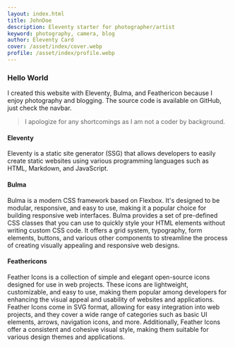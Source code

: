 ```yaml
---
layout: index.html
title: JohnDoe
description: Eleventy starter for photographer/artist
keyword: photography, camera, blog
author: Eleventy Card
cover: /asset/index/cover.webp
profile: /asset/index/profile.webp
---
```


### Hello World
I created this website with Eleventy, Bulma, and Feathericon because I enjoy photography and blogging. The source code is available on GitHub, just check the navbar.
>I apologize for any shortcomings as I am not a coder by background.
#### Eleventy
Eleventy is a static site generator (SSG) that allows developers to easily create static websites using various programming languages such as HTML, Markdown, and JavaScript.
#### Bulma
Bulma is a modern CSS framework based on Flexbox. It's designed to be modular, responsive, and easy to use, making it a popular choice for building responsive web interfaces. Bulma provides a set of pre-defined CSS classes that you can use to quickly style your HTML elements without writing custom CSS code. It offers a grid system, typography, form elements, buttons, and various other components to streamline the process of creating visually appealing and responsive web designs.
#### Feathericons
Feather Icons is a collection of simple and elegant open-source icons designed for use in web projects. These icons are lightweight, customizable, and easy to use, making them popular among developers for enhancing the visual appeal and usability of websites and applications. Feather Icons come in SVG format, allowing for easy integration into web projects, and they cover a wide range of categories such as basic UI elements, arrows, navigation icons, and more. Additionally, Feather Icons offer a consistent and cohesive visual style, making them suitable for various design themes and applications.